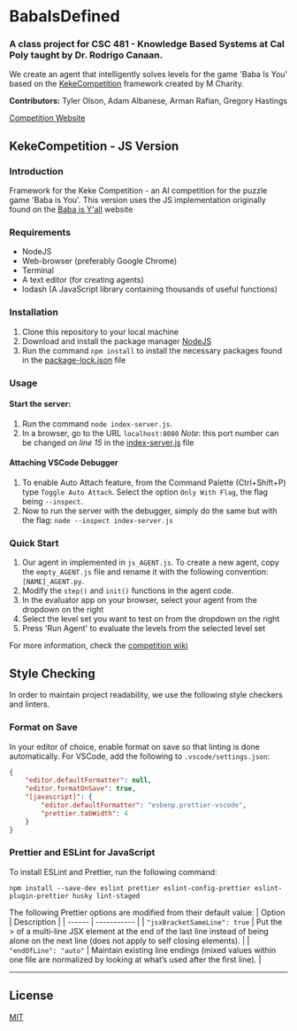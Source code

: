 # BabaIsDefined

### A class project for CSC 481 - Knowledge Based Systems at Cal Poly taught by Dr. Rodrigo Canaan. 

We create an agent that intelligently solves levels for the game 'Baba Is You'
based on the [KekeCompetition](https://github.com/MasterMilkX/KekeCompetition) framework created by M Charity.

**Contributors:** Tyler Olson, Adam Albanese, Arman Rafian, Gregory Hastings

[Competition Website](http://keke-ai-competition.com/)

## KekeCompetition - JS Version

### Introduction

Framework for the Keke Competition - an AI competition for the puzzle game 'Baba is You'.
This version uses the JS implementation originally found on the [Baba is Y'all](http://equius.gil.engineering.nyu.edu/) website

### Requirements

-   NodeJS
-   Web-browser (preferably Google Chrome)
-   Terminal
-   A text editor (for creating agents)
-   lodash (A JavaScript library containing thousands of useful functions)

### Installation

1. Clone this repository to your local machine
2. Download and install the package manager [NodeJS](https://nodejs.org/en/download/)
3. Run the command `npm install` to install the necessary packages found in the [package-lock.json](package-lock.json) file

### Usage

#### Start the server:

1. Run the command `node index-server.js`.
2. In a browser, go to the URL `localhost:8080`
   _Note_: this port number can be changed on _line 15_ in the [index-server.js](index-server.js) file

#### Attaching VSCode Debugger

1. To enable Auto Attach feature, from the Command Palette (Ctrl+Shift+P) type `Toggle Auto Attach`. Select the option `Only With Flag`, the flag being `--inspect`.
2. Now to run the server with the debugger, simply do the same but with the flag: `node --inspect index-server.js`

### Quick Start

1. Our agent in implemented in `js_AGENT.js`. To create a new agent, copy the `empty_AGENT.js` file and rename it with the following convention:
   `[NAME]_AGENT.py`.
2. Modify the `step()` and `init()` functions in the agent code.
3. In the evaluator app on your browser, select your agent from the dropdown on the right
4. Select the level set you want to test on from the dropdown on the right
5. Press 'Run Agent' to evaluate the levels from the selected level set

For more information, check the [competition wiki](https://github.com/MasterMilkX/KekeCompetition/wiki)

## Style Checking

In order to maintain project readability, we  use the following style checkers and linters.

### Format on Save

In your editor of choice, enable format on save so that linting is
done automatically.
For VSCode, add the following to `.vscode/settings.json`:

```json
{
    "editor.defaultFormatter": null,
    "editor.formatOnSave": true,
    "[javascript]": {
        "editor.defaultFormatter": "esbenp.prettier-vscode",
        "prettier.tabWidth": 4
    }
}
```

### Prettier and ESLint for JavaScript

To install ESLint and Prettier, run the following command:

```
npm install --save-dev eslint prettier eslint-config-prettier eslint-plugin-prettier husky lint-staged
```

The following Prettier options are modified from their default value:
| Option | Description |
| ------ | ----------- |
| `"jsxBracketSameLine": true` | Put the > of a multi-line JSX element at the end of the last line instead of being alone on the next line (does not apply to self closing elements). |
| `"endOfLine": "auto"` | Maintain existing line endings (mixed values within one file are normalized by looking at what’s used after the first line). |

---

## License

[MIT](https://choosealicense.com/licenses/mit/)

